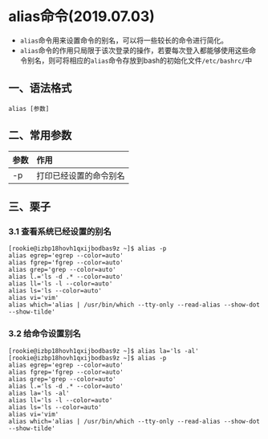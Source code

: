 # alias命令(2019.07.03)

- `alias`命令用来设置命令的别名，可以将一些较长的命令进行简化。
- `alias`命令的作用只局限于该次登录的操作，若要每次登入都能够使用这些命令别名，则可将相应的`alias`命令存放到bash的初始化文件`/etc/bashrc/`中

## 一、语法格式

`alias [参数]`    

## 二、常用参数

| 参数 | 作用 |
| :--- | :--- |
| -p | 打印已经设置的命令别名 |

## 三、栗子

### 3.1 查看系统已经设置的别名

    [rookie@izbp18hovh1qxijbodbas9z ~]$ alias -p
    alias egrep='egrep --color=auto'
    alias fgrep='fgrep --color=auto'
    alias grep='grep --color=auto'
    alias l.='ls -d .* --color=auto'
    alias ll='ls -l --color=auto'
    alias ls='ls --color=auto'
    alias vi='vim'
    alias which='alias | /usr/bin/which --tty-only --read-alias --show-dot --show-tilde'

### 3.2 给命令设置别名

    [rookie@izbp18hovh1qxijbodbas9z ~]$ alias la='ls -al'
    [rookie@izbp18hovh1qxijbodbas9z ~]$ alias -p
    alias egrep='egrep --color=auto'
    alias fgrep='fgrep --color=auto'
    alias grep='grep --color=auto'
    alias l.='ls -d .* --color=auto'
    alias la='ls -al'
    alias ll='ls -l --color=auto'
    alias ls='ls --color=auto'
    alias vi='vim'
    alias which='alias | /usr/bin/which --tty-only --read-alias --show-dot --show-tilde'


